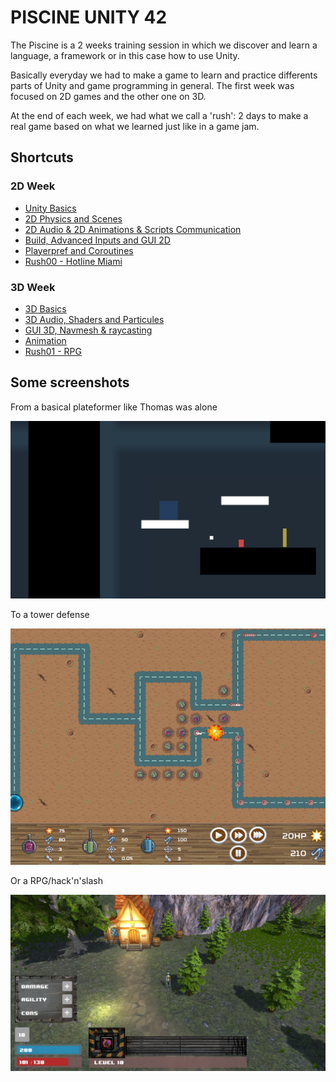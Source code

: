 # PISCINE UNITY 42

The Piscine is a 2 weeks training session in which we discover and learn a language, a framework or in this case how to use Unity.

Basically everyday we had to make a game to learn and practice differents parts of Unity and game programming in general.
The first week was focused on 2D games and the other one on 3D.

At the end of each week, we had what we call a 'rush': 2 days to make a real game based on what we learned just like in a game jam.

## Shortcuts

### 2D Week

* [Unity Basics](/D00%20-%20Unity%20Basics/)
* [2D Physics and Scenes](/D01%20-%20Physics%20and%20scenes/)
* [2D Audio & 2D Animations & Scripts Communication](/D02%20-%202D%20Audio%20&%20Animation%20&%20Scripts%20communication/)
* [Build, Advanced Inputs and GUI 2D](/D03%20-%20Build%20&%20Advanced%20GUI%20&%20GUI%202D/)
* [Playerpref and Coroutines](/D04%20-%20Playerpref%20&%20Coroutines/)
* [Rush00 - Hotline Miami](/RUSH00%20-%20Hotline%20Miami/)

### 3D Week

* [3D Basics](/D05%20-%203D%20Basics)
* [3D Audio, Shaders and Particules](/D06%20-%203D%20Audio%20&%20Shaders%20&%20Particules/)
* [GUI 3D, Navmesh & raycasting](/D07%20-%20GUI%20&%20Navmesh%20&%20Raycasting/)
* [Animation](D08%20-%20Animation)
* [Rush01 - RPG](/RUSH01%20-%20RPG)

## Some screenshots

From a basical plateformer like Thomas was alone

![d01](/Screenshots/d01_0.png)

To a tower defense

![d03](/Screenshots/d03_1.png)

Or a RPG/hack'n'slash

![rush01](/Screenshots/rush01_2.png)
